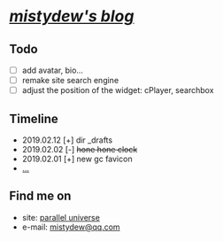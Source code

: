 # [_mistydew's blog_](https://mistydew.github.io)

## Todo

- [ ] add avatar, bio...
- [ ] remake site search engine
- [ ] adjust the position of the widget: cPlayer, searchbox

## Timeline

* 2019.02.12 [+] dir \_drafts
* 2019.02.02 [-] ~~hone hone clock~~
* 2019.02.01 [+] new gc favicon
* [...](/TIMELINE.md)

## Find me on

* site: [parallel universe](https://mistydew.github.io)
* e-mail: [mistydew@qq.com](mailto:mistydew@qq.com)
